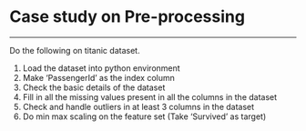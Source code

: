 # Case study on Pre-processing
---

Do the following on titanic dataset.
1. Load the dataset into python environment
2. Make ‘PassengerId’ as the index column
3. Check the basic details of the dataset
4. Fill in all the missing values present in all the columns in the dataset
5. Check and handle outliers in at least 3 columns in the dataset
6. Do min max scaling on the feature set (Take ‘Survived’ as target)
